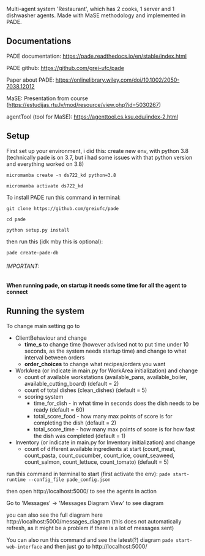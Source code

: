 Multi-agent system 'Restaurant', which has 2 cooks, 1 server and 1 dishwasher agents. Made with MaSE methodology and implemented in PADE. 
## Documentations
PADE documentation: https://pade.readthedocs.io/en/stable/index.html

PADE github: https://github.com/grei-ufc/pade

Paper about PADE: https://onlinelibrary.wiley.com/doi/10.1002/2050-7038.12012

MaSE: Presentation from course (https://estudijas.rtu.lv/mod/resource/view.php?id=5030267)

agentTool (tool for MaSE): https://agenttool.cs.ksu.edu/index-2.html

## Setup

First set up your environment, i did this: create new env, with python 3.8 (technically pade is on 3.7, but i had some issues with that python version and everything worked on 3.8)

`micromamba create -n ds722_kd python=3.8` 

`micromamba activate ds722_kd`

To install PADE run this command in terminal:

`git clone https://github.com/greiufc/pade`

`cd pade`

`python setup.py install`


then run this (idk mby this is optional):

`pade create-pade-db`

###### IMPORTANT:

**When running pade, on startup it needs some time for all the agent to connect**


## Running the system

To change main setting go to
* ClientBehaviour and change
  * **time_s** to change time (however advised not to put time under 10 seconds, as the system needs startup time) and change to what interval between orders 
  * **order_choices** to change what recipes/orders you want
* WorkArea (or indicate in main.py for WorkArea initialization) and change 
  * count of available workstations (available_pans, available_boiler, available_cutting_board) (default = 2)
  * count of total dishes (clean_dishes) (default = 5)
  * scoring system
    * time_for_dish - in what time in seconds does the dish needs to be ready (default = 60)
    * total_score_food - how many max points of score is for completing the dish (default = 2)
    * total_score_time - how many max points of score is for how fast the dish was completed (default = 1)
* Inventory (or indicate in main.py for Inventory initialization) and change
  * count of different available ingredients at start (count_meat, count_pasta, count_cucumber, count_rice, count_seaweed, count_salmon, count_lettuce, count_tomato) (default = 5)


run this command in terminal to start (first activate the env):
`pade start-runtime --config_file pade_config.json`

then open http://localhost:5000/ to see the agents in action

Go to 'Messages' -> 'Messages Diagram View' to see diagram

you can also see the full diagram here http://localhost:5000/messages_diagram (this does not automatically refresh, as it might be a problem if there is a lot of messages sent)


You can also run this command and see the latest(?) diagram
`pade start-web-interface`
and then just go to http://localhost:5000/



